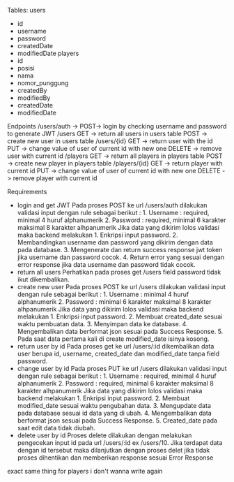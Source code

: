 Tables:
users

- id
- username
- password
- createdDate
- modifiedDate
  players
- id
- posisi
- nama
- nomor_punggung
- createdBy
- modifiedBy
- createdDate
- modifiedDate

Endpoints
/users/auth ->
POST-> login by checking username and password to generate JWT
/users
GET -> return all users in users table
POST -> create new user in users table
/users/{id}
GET -> return user with the id
PUT -> change value of user of current id with new one
DELETE -> remove user with current id
/players
GET -> return all players in players table
POST -> create new player in players table
/players/{id}
GET -> return player with current id
PUT -> change value of user of current id with new one
DELETE -> remove player with current id

Requirements

- login and get JWT
  Pada proses POST ke url /users/auth dilakukan validasi input dengan rule sebagai berikut : 1. Username : required, minimal 4 huruf alphanumerik 2. Password : required, minimal 6 karakter maksimal 8 karakter alhpanumerik
  Jika data yang dikirim lolos validasi maka backend melakukan 1. Enkripsi input password. 2. Membandingkan username dan password yang dikirim dengan data pada database. 3. Mengenerate dan return success response jwt token jika username dan password cocok. 4. Return error yang sesuai dengan error response jika data username dan password tidak cocok.
- return all users
  Perhatikan pada proses get /users field password tidak ikut dikembalikan.
- create new user
  Pada proses POST ke url /users dilakukan validasi input dengan rule sebagai berikut : 1. Username : minimal 4 huruf alphanumerik 2. Password : minimal 6 karakter maksimal 8 karakter alhpanumerik
  Jika data yang dikirim lolos validasi maka backend melakukan 1. Enkripsi input password. 2. Membuat created_date sesuai waktu pembuatan data. 3. Menyimpan data ke database. 4. Mengembalikan data berformat json sesuai pada Success Response. 5. Pada saat data pertama kali di create modified_date isinya kosong.
- return user by id
  Pada proses get ke url /users/:id dikembalikan data user berupa id, username, created_date dan modified_date tanpa field password.
- change user by id
  Pada proses PUT ke url /users dilakukan validasi input dengan rule sebagai berikut : 1. Username : required, minimal 4 huruf alphanumerik 2. Password : required, minimal 6 karakter maksimal 8 karakter alhpanumerik
  Jika data yang dikirim lolos validasi maka backend melakukan 1. Enkripsi input password. 2. Membuat modified_date sesuai waktu pengubahan data. 3. Mengupdate data pada database sesuai id data yang di ubah. 4. Mengembalikan data berformat json sesuai pada Success Response. 5. Created_date pada saat edit data tidak diubah.
- delete user by id
  Proses delete dilakukan dengan melakukan pengecekan input id pada url /users/:id ex /users/10. Jika terdapat data dengan id tersebut maka dilanjutkan dengan proses delet jika tidak proses dihentikan dan memberikan response sesuai Error Response

exact same thing for players i don't wanna write again
